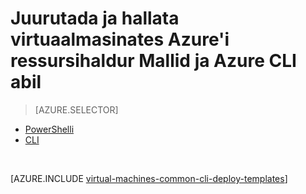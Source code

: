 <properties
    pageTitle="Juurutada ja hallata VM mallide abil | Microsoft Azure'i"
    description="Juurutada ja hallata levinumaid konfiguratsioone Azure'i virtuaalmasinates ressursihaldur Mallid ja Azure CLI abil."
    services="virtual-machines-windows"
    documentationCenter=""
    authors="squillace"
    manager="timlt"
    editor=""
    tags="azure-resource-manager"/>

<tags
    ms.service="virtual-machines-windows"
    ms.workload="infrastructure-services"
    ms.tgt_pltfrm="vm-windows"
    ms.devlang="na"
    ms.topic="article"
    ms.date="08/23/2016"
    ms.author="rasquill"/>

# <a name="deploy-and-manage-virtual-machines-by-using-azure-resource-manager-templates-and-the-azure-cli"></a>Juurutada ja hallata virtuaalmasinates Azure'i ressursihaldur Mallid ja Azure CLI abil

> [AZURE.SELECTOR]      
 - [PowerShelli](virtual-machines-windows-ps-manage.md)      
 - [CLI](virtual-machines-windows-cli-deploy-templates.md)      

</br> 

[AZURE.INCLUDE [virtual-machines-common-cli-deploy-templates](../../includes/virtual-machines-common-cli-deploy-templates.md)]
